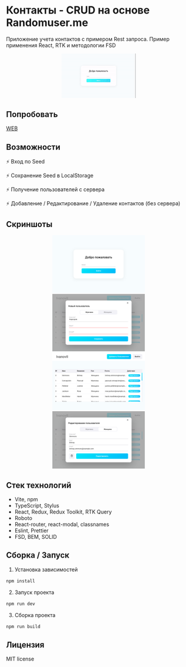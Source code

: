 # Контакты - CRUD на основе Randomuser.me

Приложение учета контактов с примером Rest запроса. Пример применения React, RTK и методологии FSD

<p align="center">
    <img width="40%" src="public/preview/preview.gif" />
</p>

 ## Попробовать
[WEB](https://wracce.github.io/contacts-app)

## Возможности

⚡ Вход по Seed

⚡ Сохранение Seed в LocalStorage

⚡ Получение пользователей с сервера

⚡ Добавление / Редактирование / Удаление контактов (без сервера)

 ## Скриншоты
 
<p align="center">
    <img width="50%" src="public/preview/preview1.png" />
    <img width="50%" src="public/preview/preview2.png" />
    <img width="50%" src="public/preview/preview3.png" />
    <img width="50%" src="public/preview/preview4.png" />
</p>

## Стек технологий

 * Vite, npm
 * TypeScript, Stylus
 * React, Redux, Redux Toolkit, RTK Query
 * Roboto
 * React-router, react-modal, classnames
 * Eslint, Prettier
 * FSD, BEM, SOLID

## Сборка / Запуск

1. Установка зависимостей

```bash
npm install
```

2. Запуск проекта

```bash
npm run dev
```

3. Сборка проекта

```bash
npm run build
```

## Лицензия
MIT license

